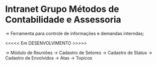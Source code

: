 # Intranet Grupo Métodos de Contabilidade e Assessoria

-> Ferramenta para controle de informações e demandas interndas;

<<<<< Em DESENVOLVIMENTO >>>>>

-> Módulo de Reuniões
    -> Cadastro de Setores
    -> Cadastro de Status
    -> Cadastro de Envolvidos
    -> Atas
    -> Topicos
